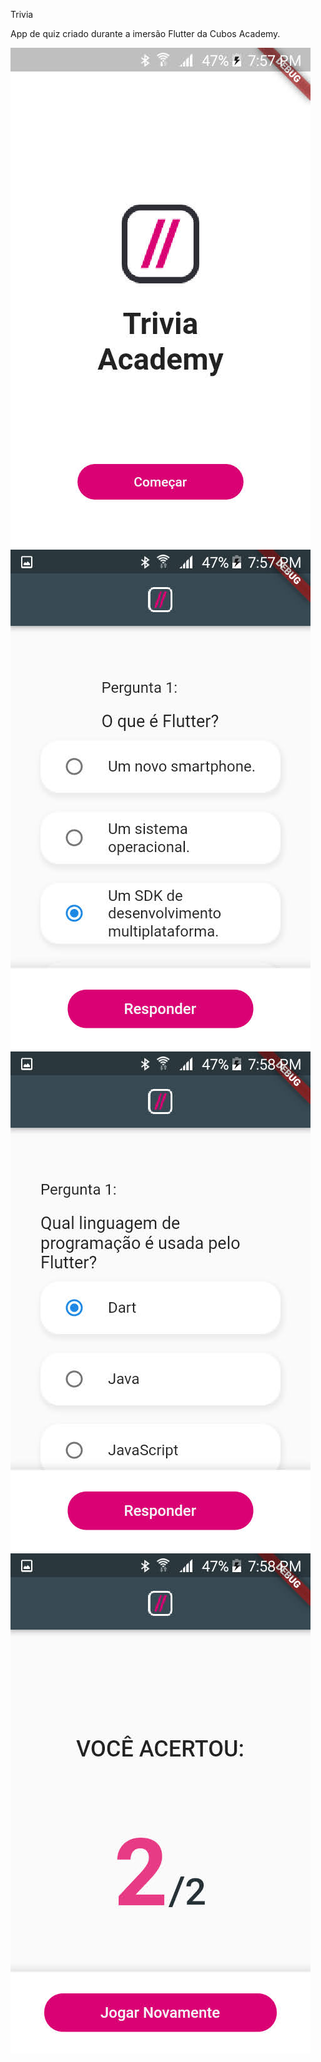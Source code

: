 Trivia 

App de quiz criado durante a imersão Flutter da Cubos Academy.

![Tela inicial](https://github.com/CarolNina/TriviaAcademy/blob/master/Tela%20Inicial.jpg) 
![Tela 1](https://github.com/CarolNina/TriviaAcademy/blob/master/Tela%201.jpg)
![Tela 2](https://github.com/CarolNina/TriviaAcademy/blob/master/Tela%202.jpg)
![Tela resultado](https://github.com/CarolNina/TriviaAcademy/blob/master/Tela%20Resultado.jpg)








